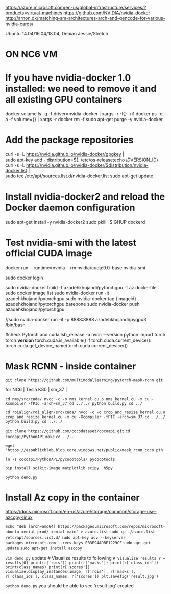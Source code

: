 
https://azure.microsoft.com/en-us/global-infrastructure/services/?products=virtual-machines
https://github.com/NVIDIA/nvidia-docker
http://arnon.dk/matching-sm-architectures-arch-and-gencode-for-various-nvidia-cards/


Ubuntu 14.04/16.04/18.04, Debian Jessie/Stretch
# ON NC6 VM

# If you have nvidia-docker 1.0 installed: we need to remove it and all existing GPU containers
docker volume ls -q -f driver=nvidia-docker | xargs -r -I{} -n1 docker ps -q -a -f volume={} | xargs -r docker rm -f
sudo apt-get purge -y nvidia-docker

# Add the package repositories
curl -s -L https://nvidia.github.io/nvidia-docker/gpgkey | \
  sudo apt-key add -
distribution=$(. /etc/os-release;echo $ID$VERSION_ID)
curl -s -L https://nvidia.github.io/nvidia-docker/$distribution/nvidia-docker.list | \
  sudo tee /etc/apt/sources.list.d/nvidia-docker.list
sudo apt-get update

# Install nvidia-docker2 and reload the Docker daemon configuration
sudo apt-get install -y nvidia-docker2
sudo pkill -SIGHUP dockerd

# Test nvidia-smi with the latest official CUDA image
docker run --runtime=nvidia --rm nvidia/cuda:9.0-base nvidia-smi


sudo docker login

sudo nvidia-docker build -t azadehkhojandi/pytorchgpu -f az.dockerfile .
sudo docker image list
sudo nvidia-docker run -it azadehkhojandi/pytorchgpu
sudo nvidia-docker tag {imageid} azadehkhojandi/pytorchgpu:barebone
sudo nvidia-docker push azadehkhojandi/pytorchgpu

//sudo nvidia-docker run -it -p 8888:8888 azadehkhojandi/pygpu3 /bin/bash

#check Pytorch and cuda
lsb_release -a
nvcc --version
python
import  torch
torch.__version__
torch.cuda.is_available()
if torch.cuda.current_device():
  torch.cuda.get_device_name(torch.cuda.current_device())

# Mask RCNN - inside container
`git clone https://github.com/multimodallearning/pytorch-mask-rcnn.git`

for NC6
| Tesla K80 | sm_37 |

`cd nms/src/cuda/
 nvcc -c -o nms_kernel.cu.o nms_kernel.cu -x cu -Xcompiler -fPIC -arch=sm_37
 cd ../../
 python build.py
 cd ../`

 `cd roialign/roi_align/src/cuda/
 nvcc -c -o crop_and_resize_kernel.cu.o crop_and_resize_kernel.cu -x cu -Xcompiler -fPIC -arch=sm_37
 cd ../../
 python build.py
 cd ../../`

`git clone https://github.com/cocodataset/cocoapi.git`
`cd cocoapi/PythonAPI`
`make`
`cd ../..`

 `wget 'https://azpublicblob.blob.core.windows.net/public/mask_rcnn_coco.pth'`

 `ln -s cocoapi/PythonAPI/pycocotools/ pycocotools`

 `pip install scikit-image matplotlib scipy  h5py`

 `python demo.py`

# Install Az copy in the container 
https://docs.microsoft.com/en-us/azure/storage/common/storage-use-azcopy-linux

`echo "deb [arch=amd64] https://packages.microsoft.com/repos/microsoft-ubuntu-xenial-prod/ xenial main" > azure.list`
`sudo cp ./azure.list /etc/apt/sources.list.d/`
`sudo apt-key adv --keyserver packages.microsoft.com --recv-keys EB3E94ADBE1229CF`
`sudo apt-get update`
`sudo apt-get install azcopy`

`vim demo.py`
update # Visualize results to following
`# Visualize results
r = results[0]
print(r['rois'])
print(r['masks'])
print(r['class_ids'])
print(class_names)
print(r['scores'])
visualize.display_instances(image, r['rois'], r['masks'], r['class_ids'],
                            class_names, r['scores'])
plt.savefig('result.jpg')
`

`python demo.py`
you should be able to see 'result.jpg' created 


